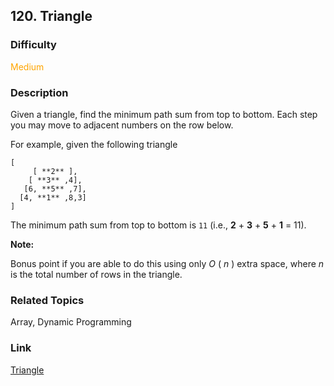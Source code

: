 ## 120. Triangle
### Difficulty

 <font color=orange>Medium</font>

### Description

Given a triangle, find the minimum path sum from top to bottom. Each step you
may move to adjacent numbers on the row below.

For example, given the following triangle
            [         [ **2** ],        [ **3** ,4],       [6, **5** ,7],      [4, **1** ,8,3]    ]    

The minimum path sum from top to bottom is `11` (i.e., **2** \+ **3** \+ **5**
\+ **1** = 11).

**Note:**

Bonus point if you are able to do this using only _O_ ( _n_ ) extra space,
where _n_ is the total number of rows in the triangle.


### Related Topics

Array, Dynamic Programming


### Link
[Triangle](https://leetcode.com/problems/triangle)
